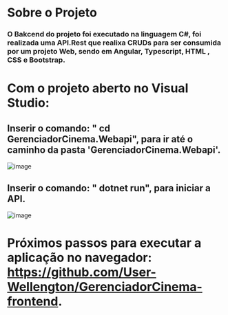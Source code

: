 # Sobre o Projeto
### O Bakcend do projeto foi executado na linguagem C#, foi realizada uma API.Rest que realixa CRUDs para ser consumida por um projeto Web, sendo em Angular, Typescript, HTML , CSS e Bootstrap.

# Com o projeto aberto no Visual Studio:

## Inserir o comando: " cd GerenciadorCinema.Webapi", para ir até o caminho da pasta 'GerenciadorCinema.Webapi'.
![image](https://user-images.githubusercontent.com/89493922/204143043-3dc8358c-61c6-415d-99df-ed9bf1dec45d.png)

## Inserir o comando: " dotnet run", para iniciar a API.
![image](https://user-images.githubusercontent.com/89493922/204143201-3bbf42d7-248c-4dc2-b601-a93a64d18d7d.png)

# Próximos passos para executar a aplicação no navegador: https://github.com/User-Wellengton/GerenciadorCinema-frontend.

